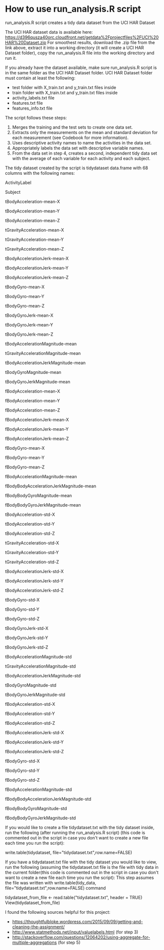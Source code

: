 # How to use run_analysis.R script
run_analysis.R script creates a tidy data dataset from the UCI HAR Dataset

The UCI HAR dataset data is available here: 
https://d396qusza40orc.cloudfront.net/getdata%2Fprojectfiles%2FUCI%20HAR%20Dataset.zip 
For smoothest results, download the .zip file from the link above, extract it into a working directory (it will create a UCI HAR Dataset folder), copy the run_analysis.R file into the working directory and run it.

If you already have the dataset available, make sure run_analysis.R script is in the same folder as the UCI HAR Dataset folder. UCI HAR Dataset folder must contain at least the following:
* test folder with X_train.txt and y_train.txt files inside
* train folder with X_train.txt and y_train.txt files inside
* activity_labels.txt file
* features.txt file
* features_info.txt file

The script follows these steps:

1. Merges the training and the test sets to create one data set.
2. Extracts only the measurements on the mean and standard deviation for each measurement (see Codebook for more information).
3. Uses descriptive activity names to name the activities in the data set.
4. Appropriately labels the data set with descriptive variable names. 
5. From the data set in step 4, creates a second, independent tidy data set with the average of each variable for each activity and each subject.

The tidy dataset created by the script is tidydataset data.frame with 68 columns with the following names:

ActivityLabel

Subject

tBodyAcceleration-mean-X

tBodyAcceleration-mean-Y

tBodyAcceleration-mean-Z

tGravityAcceleration-mean-X

tGravityAcceleration-mean-Y

tGravityAcceleration-mean-Z

tBodyAccelerationJerk-mean-X

tBodyAccelerationJerk-mean-Y

tBodyAccelerationJerk-mean-Z

tBodyGyro-mean-X

tBodyGyro-mean-Y

tBodyGyro-mean-Z

tBodyGyroJerk-mean-X

tBodyGyroJerk-mean-Y

tBodyGyroJerk-mean-Z

tBodyAccelerationMagnitude-mean

tGravityAccelerationMagnitude-mean

tBodyAccelerationJerkMagnitude-mean

tBodyGyroMagnitude-mean

tBodyGyroJerkMagnitude-mean

fBodyAcceleration-mean-X

fBodyAcceleration-mean-Y

fBodyAcceleration-mean-Z

fBodyAccelerationJerk-mean-X

fBodyAccelerationJerk-mean-Y

fBodyAccelerationJerk-mean-Z

fBodyGyro-mean-X

fBodyGyro-mean-Y

fBodyGyro-mean-Z

fBodyAccelerationMagnitude-mean

fBodyBodyAccelerationJerkMagnitude-mean

fBodyBodyGyroMagnitude-mean

fBodyBodyGyroJerkMagnitude-mean

tBodyAcceleration-std-X

tBodyAcceleration-std-Y

tBodyAcceleration-std-Z

tGravityAcceleration-std-X

tGravityAcceleration-std-Y

tGravityAcceleration-std-Z

tBodyAccelerationJerk-std-X

tBodyAccelerationJerk-std-Y

tBodyAccelerationJerk-std-Z

tBodyGyro-std-X

tBodyGyro-std-Y

tBodyGyro-std-Z

tBodyGyroJerk-std-X

tBodyGyroJerk-std-Y

tBodyGyroJerk-std-Z

tBodyAccelerationMagnitude-std

tGravityAccelerationMagnitude-std

tBodyAccelerationJerkMagnitude-std

tBodyGyroMagnitude-std

tBodyGyroJerkMagnitude-std

fBodyAcceleration-std-X

fBodyAcceleration-std-Y

fBodyAcceleration-std-Z

fBodyAccelerationJerk-std-X

fBodyAccelerationJerk-std-Y

fBodyAccelerationJerk-std-Z

fBodyGyro-std-X

fBodyGyro-std-Y

fBodyGyro-std-Z

fBodyAccelerationMagnitude-std

fBodyBodyAccelerationJerkMagnitude-std

fBodyBodyGyroMagnitude-std

fBodyBodyGyroJerkMagnitude-std

If you would like to create a file tidydataset.txt with the tidy dataset inside, run the following (after running the run_analysis.R script) (this code is commented out in the script in case you don't want to create a new file each time you run the script): 

write.table(tidydataset, file="tidydataset.txt",row.name=FALSE)

If you have a tidydataset.txt file with the tidy dataset you would like to view, run the following (assuming the tidydataset.txt file is the file with tidy data in the current folder(this code is commented out in the script in case you don't want to create a new file each time you run the script):
This step assumes the file was written with write.table(tidy_data, file="tidydataset.txt",row.name=FALSE) command

tidydataset_from_file <- read.table("tidydataset.txt", header = TRUE) 
View(tidydataset_from_file)

I found the following sources helpful for this project:

* https://thoughtfulbloke.wordpress.com/2015/09/09/getting-and-cleaning-the-assignment/
* http://www.statmethods.net/input/valuelabels.html  (for step 3)
* http://stackoverflow.com/questions/12064202/using-aggregate-for-multiple-aggregations (for step 5)
